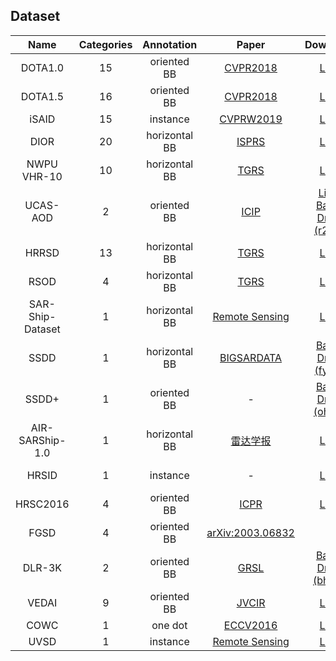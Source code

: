 ## Dataset
| Name | Categories | Annotation | Paper | Download | Remark |
|:----:|:----------:|:----------:|:-----:|:--------:|:------:|
| DOTA1.0 | 15 | oriented BB | [CVPR2018](http://openaccess.thecvf.com/content_cvpr_2018/html/Xia_DOTA_A_Large-Scale_CVPR_2018_paper.html) | [Link](https://captain-whu.github.io/DOTA/dataset.html) |
| DOTA1.5 | 16 | oriented BB | [CVPR2018](http://openaccess.thecvf.com/content_cvpr_2018/html/Xia_DOTA_A_Large-Scale_CVPR_2018_paper.html) | [Link](https://captain-whu.github.io/DOAI2019/dataset.html) |
| iSAID | 15 | instance | [CVPRW2019](http://openaccess.thecvf.com/content_CVPRW_2019/html/DOAI/Zamir_iSAID_A_Large-scale_Dataset_for_Instance_Segmentation_in_Aerial_Images_CVPRW_2019_paper.html) | [Link](https://captain-whu.github.io/iSAID/dataset.html) |
| DIOR | 20 | horizontal BB | [ISPRS](https://www.sciencedirect.com/science/article/pii/S0924271619302825) | [Link](http://www.escience.cn/people/gongcheng/DIOR.html) |
| NWPU VHR-10 | 10 | horizontal BB | [TGRS](https://ieeexplore.ieee.org/document/7560644) | [Link](http://jiong.tea.ac.cn/people/JunweiHan/NWPUVHR10dataset.html) |
| UCAS-AOD | 2 | oriented BB | [ICIP](https://ieeexplore.ieee.org/abstract/document/7351502/) | [Link](https://hyper.ai/datasets/5419), [Baidu Drive (r2mr)](https://pan.baidu.com/s/1m6PIWFUCJVVf7XPblgA69Q) |
| HRRSD | 13 | horizontal BB | [TGRS](https://ieeexplore.ieee.org/document/8676107) | [Link](https://github.com/CrazyStoneonRoad/TGRS-HRRSD-Dataset) | |
| RSOD | 4 | horizontal BB | [TGRS](https://ieeexplore.ieee.org/abstract/document/7827088) | [Link](https://github.com/RSIA-LIESMARS-WHU/RSOD-Dataset-) |
| SAR-Ship-Dataset | 1 | horizontal BB | [Remote Sensing](https://www.mdpi.com/2072-4292/11/7/765) | [Link](https://github.com/CAESAR-Radi/SAR-Ship-Dataset) | SAR Ship |
| SSDD | 1 | horizontal BB | [BIGSARDATA](https://ieeexplore.ieee.org/document/8124934) | [Baidu Drive (fyh0)](https://pan.baidu.com/s/1bkg0jd0H9tV8w25gRO1c6A) | SAR Ship |
| SSDD+ | 1 | oriented BB | - | [Baidu Drive (oh6x)](https://pan.baidu.com/s/1mWlZ4r6_4k8GHer52BwbzQ) | SAR Ship |
| AIR-SARShip-1.0 | 1 | horizontal BB | [雷达学报](http://radars.ie.ac.cn/article/doi/10.12000/JR19097?viewType=HTML) | [Link](http://radars.ie.ac.cn/web/data/getData?dataType=SARDataset) | SAR Ship |
| HRSID | 1 | instance | - | [Link](https://github.com/chaozhong2010/HRSID) | SAR Ship |
| HRSC2016 | 4 | oriented BB | [ICPR](http://159.226.21.68/handle/173211/14545) | [Link](http://www.escience.cn/people/liuzikun/DataSet.html) | Ship |
| FGSD | 4 | oriented BB | [arXiv:2003.06832](https://arxiv.org/abs/2003.06832) | - | Ship |
| DLR-3K | 2 | oriented BB | [GRSL](https://ieeexplore.ieee.org/abstract/document/7122912/) | [Baidu Drive (bh71)](https://pan.baidu.com/s/1nVYluQ97jftT1zwV8HqUGA) | Vehicle |
| VEDAI | 9 | oriented BB | [JVCIR](https://www.sciencedirect.com/science/article/pii/S1047320315002187) | [Link](https://downloads.greyc.fr/vedai/) | Vehicle |
| COWC | 1 | one dot | [ECCV2016](https://link.springer.com/chapter/10.1007/978-3-319-46487-9_48) | [Link](https://gdo152.llnl.gov/cowc/) | Vehicle |
| UVSD | 1 | instance | [Remote Sensing](https://www.mdpi.com/2072-4292/12/11/1760) | [Link](https://github.com/liuchunsense/) | Vehicle |

